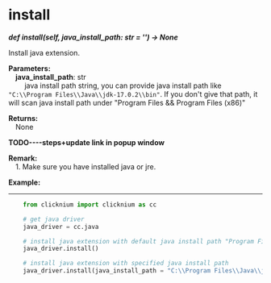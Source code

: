 # install

***def install(self, java_install_path: str = '') -> None*** 

Install java extension.

**Parameters:**  
    &emsp;**java_install_path**: str  
        &emsp;&emsp; java install path string, you can provide java install path like `"C:\\Program Files\\Java\\jdk-17.0.2\\bin"`. If you don't give that path, it will scan java install path under "Program Files && Program Files (x86)"

**Returns:**  
    &emsp;None

**TODO----steps+update link in popup window**

**Remark:**  
    &emsp;1. Make sure you have installed java or jre.

**Example:**
***
```python
    from clicknium import clicknium as cc

    # get java driver
    java_driver = cc.java

    # install java extension with default java install path "Program Files && Program Files (x86)"
    java_driver.install()

    # install java extension with specified java install path
    java_driver.install(java_install_path = "C:\\Program Files\\Java\\jdk-17.0.2\\bin")

```